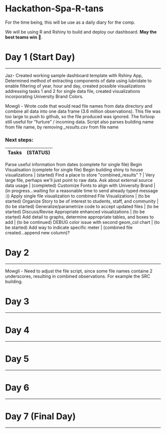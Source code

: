 # Hackathon-Spa-R-tans

For the time being, this will be use as a daily diary for the comp.

We will be using R and Rshiny to build and deploy our dashboard. **May the best teams win** 😤. 


# Day 1 (Start Day)
---
Jaz- Created working sample dashboard template with Rshiny App, Determined method of extracting components of date using lubridate to enable filtering of year, hour and day, created possible visualizations addressing tasks 1 and 2 for single data file, created visualizations incorporating University Brand Colors.  

Mowgli - Wrote code that would read file names from data directory and combine all data into one data frame (3.6 million observations). This file was too large to push to github, so the file produced was ignored. The forloop still useful for "furture" / incoming data. Script also parses building name from file name, by removing *_results.csv* from file name

### Next steps:
Tasks | (STATUS)
----- | -------
Parse useful information from dates                                         (complete for single file)
 Begin Visualisation                                                         (complete for single file)
 Begin building shiny to house visualizations |                                         (started)
 Find a place to store "combined_results" ? |                                  Very large file, perhaps we'll just point to raw data. 
 Ask about external source data usage |                                        (completed)
 Customize Fonts to align with University Brand |                              (in progress...waiting for a reasonable time to send already typed message :))
 Apply single file visualization to combined File Visualizations |             (to be started)
 Organize Story to be of interest to students, staff, and community |          (to be started)
 Generalize/parametrize code to accept updated files |                         (to be started)
 Discuss/Revise Appropriate enhanced visualizations |                          (to be started)
 Add detail to graphs, determine appropriate tables, and boxes to add |        (to be continued)
 DEBUG color issue with second geom_col chart |                                (to be started)
 Add way to indicate specific meter |                                          (combined file created...append new column)?

# Day 2
---
Mowgli - Need to adjust the file script, since some file names containe 2 underscores, resulting in combined observations. For example the SRC building. 


# Day 3
---

# Day 4
---


# Day 5
---

# Day 6
---

# Day 7 (Final Day)
---

